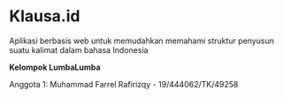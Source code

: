 # Klausa.id
Aplikasi berbasis web untuk memudahkan memahami struktur penyusun suatu kalimat dalam bahasa Indonesia

**Kelompok LumbaLumba**

Anggota 1: Muhammad Farrel Rafirizqy - 19/444062/TK/49258

